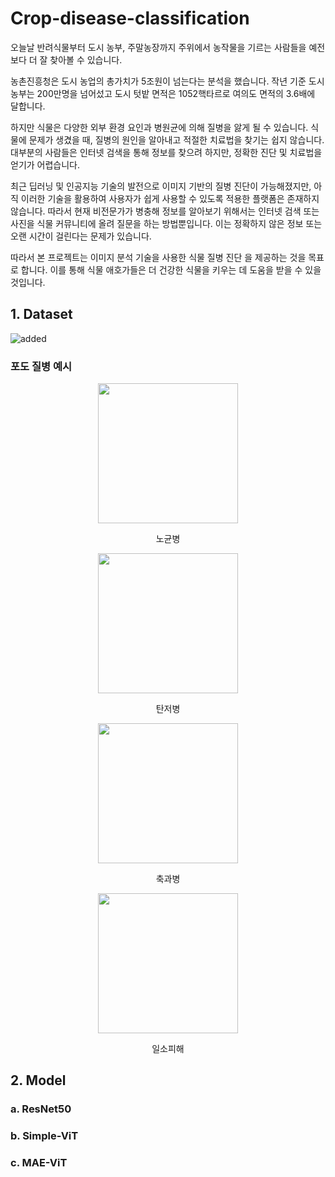 # Crop-disease-classification

오늘날 반려식물부터 도시 농부, 주말농장까지 주위에서 농작물을 기르는 사람들을 예전보다 더 잘 찾아볼 수 있습니다. 

농촌진흥청은 도시 농업의 총가치가 5조원이 넘는다는 분석을 했습니다.
작년 기준 도시농부는 200만명을 넘어섰고 도시 텃밭 면적은 1052핵타르로 여의도 면적의 3.6배에 달합니다.

하지만 식물은 다양한 외부 환경 요인과 병원균에 의해 질병을 앓게 될 수 있습니다. 
식물에 문제가 생겼을 때, 질병의 원인을 알아내고 적절한 치료법을 찾기는 쉽지 않습니다.
대부분의 사람들은 인터넷 검색을 통해 정보를 찾으려 하지만, 정확한 진단 및 치료법을 얻기가 어렵습니다.

최근 딥러닝 및 인공지능 기술의 발전으로 이미지 기반의 질병 진단이 가능해졌지만, 아직 이러한 기술을 활용하여 사용자가 쉽게 사용할 수 있도록 적용한 플랫폼은 존재하지 않습니다.
따라서 현재 비전문가가 병충해 정보를 알아보기 위해서는 인터넷 검색 또는 사진을 식물 커뮤니티에 올려 질문을 하는 방법뿐입니다. 
이는 정확하지 않은 정보 또는 오랜 시간이 걸린다는 문제가 있습니다.

따라서 본 프로젝트는 이미지 분석 기술을 사용한 식물 질병 진단 을 제공하는 것을 목표로 합니다.
이를 통해 식물 애호가들은 더 건강한 식물을 키우는 데 도움을 받을 수 있을 것입니다.

## 1. Dataset

![added](https://github.com/mukkbo/Crop-disease-classification/assets/133736337/7436df31-ccfc-48fe-92fc-48e97c00ec54)

### 포도 질병 예시

<div align="center">
  <img src="https://github.com/mukkbo/Crop-disease-classification/assets/133736337/62b15472-c531-40f7-9a65-7dde9bd3632a" width="224" height="224"/>
  <p align="center">노균병</p>
</div>
<div align="center">
  <img src="https://github.com/mukkbo/Crop-disease-classification/assets/133736337/3989ef26-0e54-406f-b659-89e850137f24" width="224" height="224"/>
   <p align="center">탄저병</p>
</div>
<div align="center">
  <img src="https://github.com/mukkbo/Crop-disease-classification/assets/133736337/ff0773d1-b6ec-4c1d-80d7-1454a75733f7" width="224" height="224"/>
   <p align="center">축과병</p>
</div align="center">
<div align="center">
  <img src="https://github.com/mukkbo/Crop-disease-classification/assets/133736337/e38f617d-852d-44bd-9056-bce1c54d26bc"  width="224" height="224"/>
   <p align="center">일소피해</p>
</div>

## 2. Model
### a. ResNet50
### b. Simple-ViT
### c. MAE-ViT
